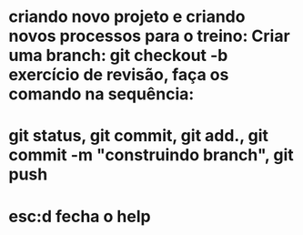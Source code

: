 # criando novo projeto e criando novos processos para o treino: Criar uma branch: git checkout -b exercício de revisão, faça os comando na sequência:
# git status, git commit, git add., git commit -m "construindo branch", git push
# esc:d fecha o help